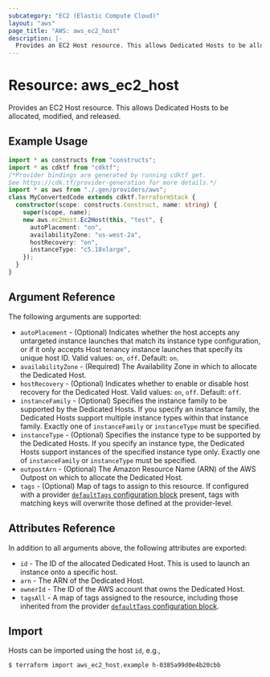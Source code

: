 ```yaml
---
subcategory: "EC2 (Elastic Compute Cloud)"
layout: "aws"
page_title: "AWS: aws_ec2_host"
description: |-
  Provides an EC2 Host resource. This allows Dedicated Hosts to be allocated, modified, and released.
---
```


# Resource: aws_ec2_host

Provides an EC2 Host resource. This allows Dedicated Hosts to be allocated, modified, and released.

## Example Usage

```typescript
import * as constructs from "constructs";
import * as cdktf from "cdktf";
/*Provider bindings are generated by running cdktf get.
See https://cdk.tf/provider-generation for more details.*/
import * as aws from "./.gen/providers/aws";
class MyConvertedCode extends cdktf.TerraformStack {
  constructor(scope: constructs.Construct, name: string) {
    super(scope, name);
    new aws.ec2Host.Ec2Host(this, "test", {
      autoPlacement: "on",
      availabilityZone: "us-west-2a",
      hostRecovery: "on",
      instanceType: "c5.18xlarge",
    });
  }
}

```

## Argument Reference

The following arguments are supported:

* `autoPlacement` - (Optional) Indicates whether the host accepts any untargeted instance launches that match its instance type configuration, or if it only accepts Host tenancy instance launches that specify its unique host ID. Valid values: `on`, `off`. Default: `on`.
* `availabilityZone` - (Required) The Availability Zone in which to allocate the Dedicated Host.
* `hostRecovery` - (Optional) Indicates whether to enable or disable host recovery for the Dedicated Host. Valid values: `on`, `off`. Default: `off`.
* `instanceFamily` - (Optional) Specifies the instance family to be supported by the Dedicated Hosts. If you specify an instance family, the Dedicated Hosts support multiple instance types within that instance family. Exactly one of `instanceFamily` or `instanceType` must be specified.
* `instanceType` - (Optional) Specifies the instance type to be supported by the Dedicated Hosts. If you specify an instance type, the Dedicated Hosts support instances of the specified instance type only. Exactly one of `instanceFamily` or `instanceType` must be specified.
* `outpostArn` - (Optional) The Amazon Resource Name (ARN) of the AWS Outpost on which to allocate the Dedicated Host.
* `tags` - (Optional) Map of tags to assign to this resource. If configured with a provider [`defaultTags` configuration block](https://registry.terraform.io/providers/hashicorp/aws/latest/docs#default_tags-configuration-block) present, tags with matching keys will overwrite those defined at the provider-level.

## Attributes Reference

In addition to all arguments above, the following attributes are exported:

* `id` - The ID of the allocated Dedicated Host. This is used to launch an instance onto a specific host.
* `arn` - The ARN of the Dedicated Host.
* `ownerId` - The ID of the AWS account that owns the Dedicated Host.
* `tagsAll` - A map of tags assigned to the resource, including those inherited from the provider [`defaultTags` configuration block](https://registry.terraform.io/providers/hashicorp/aws/latest/docs#default_tags-configuration-block).

## Import

Hosts can be imported using the host `id`, e.g.,

```
$ terraform import aws_ec2_host.example h-0385a99d0e4b20cbb
```

<!-- cache-key: cdktf-0.17.0-pre.15 input-41c9a4bcef2bc29bfceae6876d0cd049e3590480296e3067c4b8334afc6193ff -->